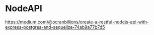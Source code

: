 # NodeAPI

https://medium.com/@ocranbillions/create-a-restful-nodejs-api-with-express-postgres-and-sequelize-74ab9a77b7d5